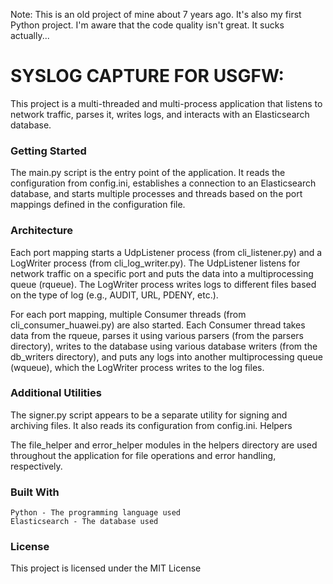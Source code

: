 Note: This is an old project of mine about 7 years ago. It's also my first Python project. I'm aware that the code quality isn't great. It sucks actually...

# SYSLOG CAPTURE FOR USGFW:

This project is a multi-threaded and multi-process application that listens to network traffic, parses it, writes logs, and interacts with an Elasticsearch database.

### Getting Started

The main.py script is the entry point of the application. It reads the configuration from config.ini, establishes a connection to an Elasticsearch database, and starts multiple processes and threads based on the port mappings defined in the configuration file.

### Architecture

Each port mapping starts a UdpListener process (from cli_listener.py) and a LogWriter process (from cli_log_writer.py). The UdpListener listens for network traffic on a specific port and puts the data into a multiprocessing queue (rqueue). The LogWriter process writes logs to different files based on the type of log (e.g., AUDIT, URL, PDENY, etc.).

For each port mapping, multiple Consumer threads (from cli_consumer_huawei.py) are also started. Each Consumer thread takes data from the rqueue, parses it using various parsers (from the parsers directory), writes to the database using various database writers (from the db_writers directory), and puts any logs into another multiprocessing queue (wqueue), which the LogWriter process writes to the log files.

### Additional Utilities

The signer.py script appears to be a separate utility for signing and archiving files. It also reads its configuration from config.ini.
Helpers

The file_helper and error_helper modules in the helpers directory are used throughout the application for file operations and error handling, respectively.

### Built With

    Python - The programming language used
    Elasticsearch - The database used

### License

This project is licensed under the MIT License
